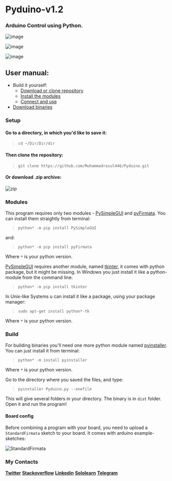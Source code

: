 # Pyduino-v1.2

### Arduino Control using Python.

![image](https://user-images.githubusercontent.com/64916997/81878227-ddfef100-95a0-11ea-89ff-57fc1a04abe9.png)

![image](https://user-images.githubusercontent.com/64916997/81878142-94160b00-95a0-11ea-9b6e-e060caeb3c48.png)

![image](https://user-images.githubusercontent.com/64916997/81878163-ae4fe900-95a0-11ea-9d0b-43a287c4bf2d.png)


## User manual:
* Build it yourself:
  * [Download or clone repository](#setup)
  * [Install the modules](#modules)
  * [Connect and use](#build)
* [Download binaries](https://github.com/Muhammadrasul446/Pyduino/releases/download/v1.2/Pyduino)
### Setup

#### Go to a directory, in which you'd like to save it:
> `cd ~/Dir/Dir/dir`

#### Then clone the repository:
> `git clone https://github.com/Muhammadrasul446/Pyduino.git`

#### Or download .zip archive:
![zip](https://user-images.githubusercontent.com/64916997/81459886-62293100-91bb-11ea-8c42-8f355dc8c021.png)

### Modules

This program requires only two modules - [PySimpleGUI](https://pypi.org/project/PySimpleGUI/) and [pyFirmata](https://pypi.org/project/pyFirmata/). You can install them straightly from terminal:

> `python* -m pip install PySimpleGUI`

and:

> `python* -m pip install pyFirmata`

Where `*` is your python version.

[PySimpleGUI](https://pypi.org/project/PySimpleGUI/) requires another module, named [tkinter](https://wiki.python.org/moin/TkInter), it comes with python package, but it might be missing. In Windows you just install it like a python-module from the command line:

> `python* -m pip install tkinter`

In Unix-like Systems u can install it like a package, using your package manager:

> `sudo apt-get install python*-tk`

Where `*` is your python version.

### Build


For building binaries you'll need one more python module named [pyinstaller](https://pypi.org/project/PyInstaller/).
You can just install it from terminal:

> `python* -m install pyinstaller`

Where `*` is your python version.

Go to the directory where you saved the files, and type:

> `pyinstaller Pyduino.py --onefile`

This will give several folders in your directory. The binary is in `dist` folder. Open it and run the program!

#### Board config

Before combining a program with your board, you need to upload a `StandardFirmata` sketch to your board. It comes with arduino example-sketches:

![StandardFirmata](https://user-images.githubusercontent.com/64916997/81460364-60ad3800-91be-11ea-9ca0-b596d00c166e.png)


### My Contacts

**[Twitter](https://twitter.com/A_M_R_4_4_6)**
**[Stackoverflow](https://stackoverflow.com/users/13490404/muhammadrasul)**
**[Linkedin](https://www.linkedin.com/in/muhammadrasul-abdulhayev-6644821a9/)**
**[Sololearn](https://www.sololearn.com/Profile/13162535)**
**[Telegram](https://t.me/A_M_R_4_4_6)**
